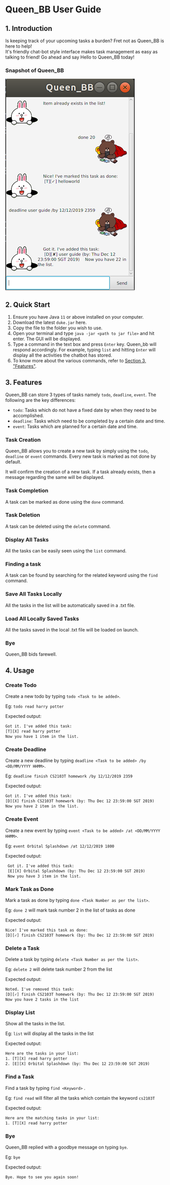 # Queen_BB User Guide

## 1. Introduction
Is keeping track of your upcoming tasks a burden? Fret not as 
Queen_BB is here to help!  
It's friendly chat-bot style interface makes task management as easy as talking to friend! Go ahead and say Hello to
 Queen_BB today!
 
### Snapshot of Queen_BB
![Snapshot of Queen_BB](Ui.png)
 

## 2. Quick Start
1. Ensure you have Java `11` or above installed on your computer.
2. Download the latest `duke.jar` here.
3. Copy the file to the folder you wish to use.
4. Open your terminal and type `java -jar <path to jar file>` and hit enter. The GUI will be displayed.
5. Type a command in the text box and press `Enter` key. Queen_bb will respond accordingly.
For example, typing `list` and hitting `Enter` will display all the activities the chatbot has stored.
6. To know more about the various commands, refer to [Section 3, "Features"](#3-features).


## 3. Features
Queen_BB can store 3 types of tasks namely `todo`, `deadline`, `event`. The following are the key differences:
* `todo`: Tasks which do not have a fixed date by when they need to be accomplished.
* `deadline`: Tasks which need to be completed by a certain date and time.
* `event`: Tasks which are planned for a certain date and time.

### Task Creation 
Queen_BB allows you to create a new task by simply using the `todo`, `deadline` or `event` commands. Every new task
 is marked as not done by default.
 
 It will confirm the creation of a new task. If a task already exists, then a
  message regarding the same will be displayed.
 

### Task Completion
A task can be marked as done using the `done` command. 

### Task Deletion
A task can be deleted using the `delete` command.

### Display All Tasks
All the tasks can be easily seen using the `list` command.

### Finding a task
A task can be found by searching for the related keyword using the `find` command.

### Save All Tasks Locally
All the tasks in the list will be automatically saved in a .txt file.

### Load All Locally Saved Tasks  
All the tasks saved in the local .txt file will be loaded on launch.

### Bye
Queen_BB bids farewell.

## 4. Usage
 ### Create Todo 
 Create a new todo by typing `todo <Task to be added>`.
 
 Eg: `todo read harry potter`
 
 Expected output: 
 ```
Got it. I've added this task:
[T][X] read harry potter
Now you have 1 item in the list.
```
 
 ### Create Deadline
 Create a new deadline by typing `deadline <Task to be added> /by <DD/MM/YYYY HHMM>`.
 
 Eg: `deadline finish CS2103T homework /by 12/12/2019 2359`
 
 Expected output: 
  ```
 Got it. I've added this task:
 [D][X] finish CS2103T homework (by: Thu Dec 12 23:59:00 SGT 2019)
 Now you have 2 item in the list.
 ```
 
 ### Create Event
 Create a new event by typing `event <Task to be added> /at <DD/MM/YYYY HHMM>`.
 
 Eg: `event Orbital Splashdown /at 12/12/2019 1800`
 
 Expected output: 
 ```
  Got it. I've added this task:
  [E][X] Orbital Splashdown (by: Thu Dec 12 23:59:00 SGT 2019)
  Now you have 3 item in the list.
  ```
 
 ### Mark Task as Done
 Mark a task as done by typing `done <Task Number as per the list>`.
 
 Eg: `done 2` will mark task number 2 in the list of tasks as done
 
 Expected output: 
 ```
 Nice! I've marked this task as done:
 [D][✓] finish CS2103T homework (by: Thu Dec 12 23:59:00 SGT 2019)
 ```
 
 ### Delete a Task
 Delete a task by typing `delete <Task Number as per the list>`.
 
 Eg: `delete 2` will delete task number 2 from the list
 
 Expected output: 
  ```
  Noted. I've removed this task:
  [D][✓] finish CS2103T homework (by: Thu Dec 12 23:59:00 SGT 2019)
  Now you have 2 tasks in the list
  ```

 ### Display List
 Show all the tasks in the list.
 
 Eg: `list` will display all the tasks in the list
 
 Expected output:
 ```
 Here are the tasks in your list:
 1. [T][X] read harry potter
 2. [E][X] Orbital Splashdown (by: Thu Dec 12 23:59:00 SGT 2019)
 ```

 ### Find a Task
 Find a task by typing `find <Keyword>` .
 
 Eg: `find read` will filter all the tasks which contain the keyword `cs2103T`
 
 Expected output:
  ```
  Here are the matching tasks in your list:
  1. [T][X] read harry potter
  ```

 ### Bye
 Queen_BB replied with a goodbye message on typing `bye`.
 
 Eg: `bye`
 
 Expected output:
 ```
 Bye. Hope to see you again soon!
 ```
